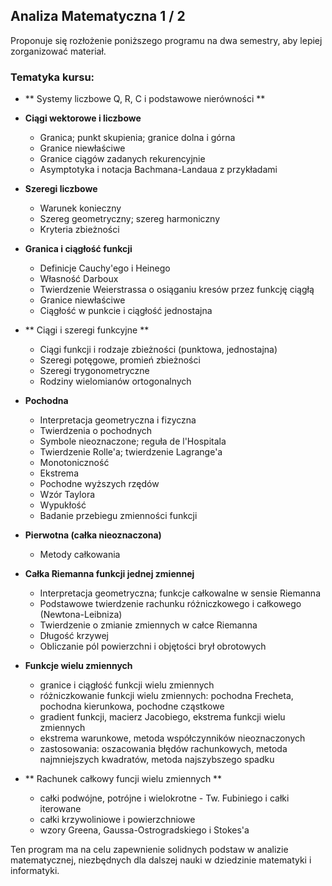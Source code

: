 ## Analiza Matematyczna 1 / 2

Proponuje się rozłożenie poniższego programu na dwa semestry, aby lepiej zorganizować materiał.

### Tematyka kursu:
- ** Systemy liczbowe Q, R, C i podstawowe nierówności **
  
- **Ciągi wektorowe i liczbowe**
  - Granica; punkt skupienia; granice dolna i górna
  - Granice niewłaściwe
  - Granice ciągów zadanych rekurencyjnie
  - Asymptotyka i notacja Bachmana-Landaua z przykładami

- **Szeregi liczbowe**
  - Warunek konieczny
  - Szereg geometryczny; szereg harmoniczny
  - Kryteria zbieżności

- **Granica i ciągłość funkcji**
  - Definicje Cauchy'ego i Heinego
  - Własność Darboux
  - Twierdzenie Weierstrassa o osiąganiu kresów przez funkcję ciągłą
  - Granice niewłaściwe
  - Ciągłość w punkcie i ciągłość jednostajna
    
- ** Ciągi i szeregi funkcyjne **
  - Ciągi funkcji i rodzaje zbieżności (punktowa, jednostajna)
  - Szeregi potęgowe, promień zbieżności
  - Szeregi trygonometryczne
  - Rodziny wielomianów ortogonalnych

- **Pochodna**
  - Interpretacja geometryczna i fizyczna
  - Twierdzenia o pochodnych
  - Symbole nieoznaczone; reguła de l'Hospitala
  - Twierdzenie Rolle'a; twierdzenie Lagrange'a
  - Monotoniczność
  - Ekstrema
  - Pochodne wyższych rzędów
  - Wzór Taylora
  - Wypukłość
  - Badanie przebiegu zmienności funkcji

- **Pierwotna (całka nieoznaczona)**
  - Metody całkowania

- **Całka Riemanna funkcji jednej zmiennej**
  - Interpretacja geometryczna; funkcje całkowalne w sensie Riemanna
  - Podstawowe twierdzenie rachunku różniczkowego i całkowego (Newtona-Leibniza)
  - Twierdzenie o zmianie zmiennych w całce Riemanna
  - Długość krzywej
  - Obliczanie pól powierzchni i objętości brył obrotowych

- **Funkcje wielu zmiennych**
   - granice i ciągłość funkcji wielu zmiennych
   - różniczkowanie funkcji wielu zmiennych: pochodna Frecheta, pochodna kierunkowa, pochodne cząstkowe
   - gradient funkcji, macierz Jacobiego, ekstrema funkcji wielu zmiennych
   - ekstrema warunkowe, metoda współczynników nieoznaczonych
   - zastosowania: oszacowania błędów rachunkowych, metoda najmniejszych kwadratów, metoda najszybszego spadku

- ** Rachunek całkowy funcji wielu zmiennych **
   - całki podwójne, potrójne i wielokrotne - Tw. Fubiniego i całki iterowane
   - całki krzywoliniowe i powierzchniowe
   - wzory Greena, Gaussa-Ostrogradskiego i Stokes'a 

Ten program ma na celu zapewnienie solidnych podstaw w analizie matematycznej, niezbędnych dla dalszej nauki w dziedzinie matematyki i informatyki.
